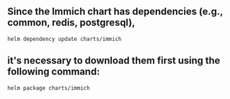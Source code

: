 
## Since the Immich chart has dependencies (e.g., common, redis, postgresql),

```
helm dependency update charts/immich
```

## it's necessary to download them first using the following command:

```
helm package charts/immich          
```